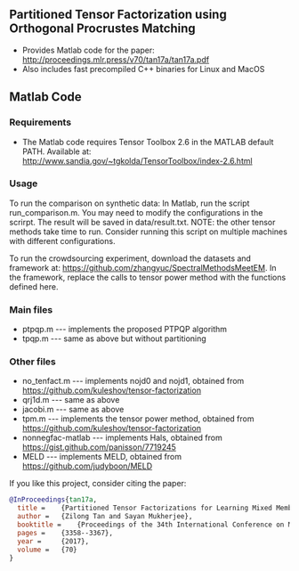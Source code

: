 ## Partitioned Tensor Factorization using Orthogonal Procrustes Matching
  * Provides Matlab code for the paper: http://proceedings.mlr.press/v70/tan17a/tan17a.pdf
  * Also includes fast precompiled C++ binaries for Linux and MacOS

## Matlab Code
### Requirements
  * The Matlab code requires Tensor Toolbox 2.6 in the MATLAB default PATH. Available at: http://www.sandia.gov/~tgkolda/TensorToolbox/index-2.6.html

### Usage
To run the comparison on synthetic data:
In Matlab, run the script run_comparison.m. You may need to modify the configurations in the scrirpt.
The result will be saved in data/result.txt.
NOTE: the other tensor methods take time to run. Consider running this script on multiple machines with different configurations.

To run the crowdsourcing experiment, download the datasets and framework at: https://github.com/zhangyuc/SpectralMethodsMeetEM.
In the framework, replace the calls to tensor power method with the functions defined here. 

### Main files
- ptpqp.m  --- implements the proposed PTPQP algorithm
- tpqp.m   --- same as above but without partitioning

### Other files
- no_tenfact.m      --- implements nojd0 and nojd1, obtained from https://github.com/kuleshov/tensor-factorization
- qrj1d.m           --- same as above
- jacobi.m          --- same as above
- tpm.m             --- implements the tensor power method, obtained from https://github.com/kuleshov/tensor-factorization
- nonnegfac-matlab  --- implements Hals, obtained from https://gist.github.com/panisson/7719245
- MELD              --- implements MELD, obtained from https://github.com/judyboon/MELD

If you like this project, consider citing the paper:
```bibtex
@InProceedings{tan17a,
  title = 	 {Partitioned Tensor Factorizations for Learning Mixed Membership Models},
  author = 	 {Zilong Tan and Sayan Mukherjee},
  booktitle = 	 {Proceedings of the 34th International Conference on Machine Learning},
  pages = 	 {3358--3367},
  year = 	 {2017},
  volume = 	 {70}
}

```
